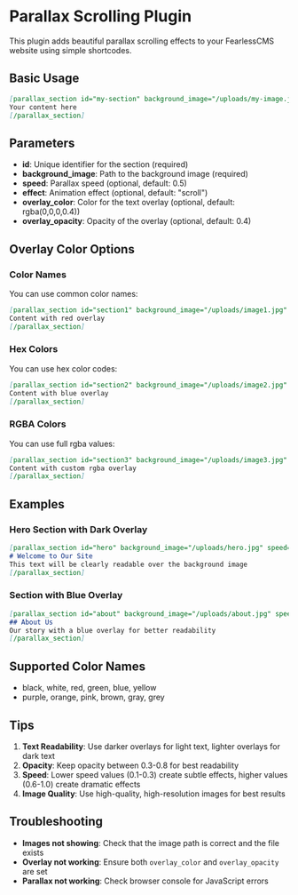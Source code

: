 # Parallax Scrolling Plugin

This plugin adds beautiful parallax scrolling effects to your FearlessCMS website using simple shortcodes.

## Basic Usage

```markdown
[parallax_section id="my-section" background_image="/uploads/my-image.jpg" speed="0.5" effect="scroll"]
Your content here
[/parallax_section]
```

## Parameters

- **id**: Unique identifier for the section (required)
- **background_image**: Path to the background image (required)
- **speed**: Parallax speed (optional, default: 0.5)
- **effect**: Animation effect (optional, default: "scroll")
- **overlay_color**: Color for the text overlay (optional, default: rgba(0,0,0,0.4))
- **overlay_opacity**: Opacity of the overlay (optional, default: 0.4)

## Overlay Color Options

### Color Names
You can use common color names:
```markdown
[parallax_section id="section1" background_image="/uploads/image1.jpg" overlay_color="red" overlay_opacity="0.6"]
Content with red overlay
[/parallax_section]
```

### Hex Colors
You can use hex color codes:
```markdown
[parallax_section id="section2" background_image="/uploads/image2.jpg" overlay_color="#0066cc" overlay_opacity="0.7"]
Content with blue overlay
[/parallax_section]
```

### RGBA Colors
You can use full rgba values:
```markdown
[parallax_section id="section3" background_image="/uploads/image3.jpg" overlay_color="rgba(255,0,0,0.8)" overlay_opacity="0.8"]
Content with custom rgba overlay
[/parallax_section]
```

## Examples

### Hero Section with Dark Overlay
```markdown
[parallax_section id="hero" background_image="/uploads/hero.jpg" speed="0.3" overlay_color="black" overlay_opacity="0.5"]
# Welcome to Our Site
This text will be clearly readable over the background image
[/parallax_section]
```

### Section with Blue Overlay
```markdown
[parallax_section id="about" background_image="/uploads/about.jpg" speed="0.4" overlay_color="#0066cc" overlay_opacity="0.6"]
## About Us
Our story with a blue overlay for better readability
[/parallax_section]
```

## Supported Color Names

- black, white, red, green, blue, yellow
- purple, orange, pink, brown, gray, grey

## Tips

1. **Text Readability**: Use darker overlays for light text, lighter overlays for dark text
2. **Opacity**: Keep opacity between 0.3-0.8 for best readability
3. **Speed**: Lower speed values (0.1-0.3) create subtle effects, higher values (0.6-1.0) create dramatic effects
4. **Image Quality**: Use high-quality, high-resolution images for best results

## Troubleshooting

- **Images not showing**: Check that the image path is correct and the file exists
- **Overlay not working**: Ensure both `overlay_color` and `overlay_opacity` are set
- **Parallax not working**: Check browser console for JavaScript errors 